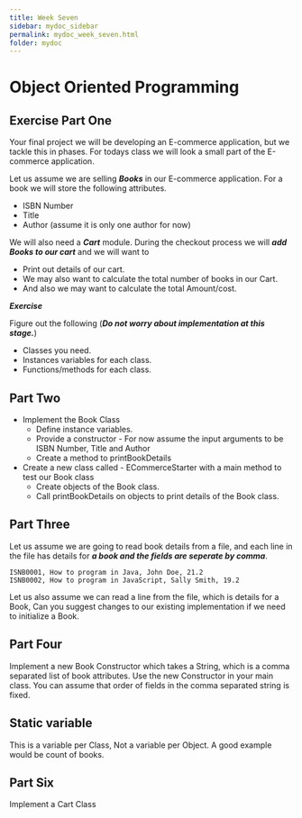 ```yaml
---
title: Week Seven
sidebar: mydoc_sidebar
permalink: mydoc_week_seven.html
folder: mydoc
---
```


# Object Oriented Programming

## Exercise Part One

Your final project we will be developing an E-commerce application, but we tackle this in phases. For todays class we will look a small part of the E-commerce application.

Let us assume we are selling ***Books*** in our E-commerce application. For a book we will store the following attributes.

* ISBN Number
* Title
* Author (assume it is only one author for now)

We will also need a ***Cart*** module. During the checkout process we will ***add Books to our cart*** and we will want to

* Print out details of our cart.
* We may also want to calculate the total number of books in our Cart.
* And also we may want to calculate the total Amount/cost.

***Exercise***

Figure out the following (***Do not worry about implementation at this stage.***)

* Classes you need.
* Instances variables for each class.
* Functions/methods for each class.

## Part Two

* Implement the Book Class
  * Define instance variables.
  * Provide a constructor - For now assume the input arguments to be ISBN Number, Title and Author
  * Create a method to printBookDetails
* Create a new class called - ECommerceStarter with a main method to test our Book class
  * Create objects of the Book class.
  * Call printBookDetails on objects to print details of the Book class.

## Part Three

 Let us assume we are going to read book details from a file, and each line in the file has details for ***a book and the fields are seperate by comma***. 

 ```text
ISNB0001, How to program in Java, John Doe, 21.2
ISNB0002, How to program in JavaScript, Sally Smith, 19.2
```

Let us also assume we can read a line from the file, which is details for a Book, Can you suggest changes to our existing implementation if we need to initialize a Book.

## Part Four

Implement a new Book Constructor which takes a String, which is a comma separated list of book attributes.
Use the new Constructor in your main class. You can assume that order of fields in the comma separated string is fixed.


## Static variable

This is a variable per Class, Not a variable per Object. A good example would be count of books.

## Part Six

Implement a Cart Class






